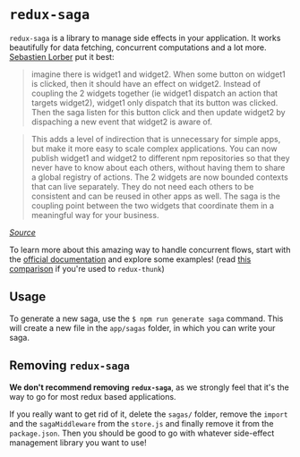 # `redux-saga`

`redux-saga` is a library to manage side effects in your application. It works beautifully for data fetching, concurrent computations and a lot more. [Sebastien Lorber](https://twitter.com/sebastienlorber) put it best:

> imagine there is widget1 and widget2. When some button on widget1 is clicked, then it should have an effect on widget2. Instead of coupling the 2 widgets together (ie widget1 dispatch an action that targets widget2), widget1 only dispatch that its button was clicked. Then the saga listen for this button click and then update widget2 by dispaching a new event that widget2 is aware of.

> This adds a level of indirection that is unnecessary for simple apps, but make it more easy to scale complex applications. You can now publish widget1 and widget2 to different npm repositories so that they never have to know about each others, without having them to share a global registry of actions. The 2 widgets are now bounded contexts that can live separately. They do not need each others to be consistent and can be reused in other apps as well. The saga is the coupling point between the two widgets that coordinate them in a meaningful way for your business.

*[Source](https://stackoverflow.com/questions/34570758/why-do-we-need-middleware-for-async-flow-in-redux/34623840#34623840)*

To learn more about this amazing way to handle concurrent flows, start with the [official documentation](https://github.com/yelouafi/redux-saga) and explore some examples! (read [this comparison](https://stackoverflow.com/questions/34930735/pros-cons-of-using-redux-saga-with-es6-generators-vs-redux-thunk-with-es7-async/34933395) if you're used to `redux-thunk`)

## Usage

To generate a new saga, use the `$ npm run generate saga` command. This will create a new file in the `app/sagas` folder, in which you can write your saga.

## Removing `redux-saga`

**We don't recommend removing `redux-saga`**, as we strongly feel that it's the way to go for most redux based applications.

If you really want to get rid of it, delete the `sagas/` folder, remove the `import` and the `sagaMiddleware` from the `store.js` and finally remove it from the `package.json`. Then you should be good to go with whatever side-effect management library you want to use!
